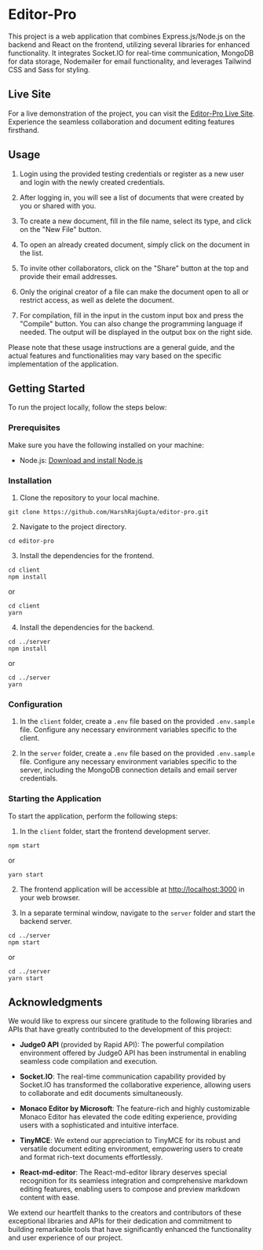# Editor-Pro

This project is a web application that combines Express.js/Node.js on the backend and React on the frontend, utilizing several libraries for enhanced functionality. It integrates Socket.IO for real-time communication, MongoDB for data storage, Nodemailer for email functionality, and leverages Tailwind CSS and Sass for styling.

## Live Site

For a live demonstration of the project, you can visit the [Editor-Pro Live Site](https://editor-pro.onrender.com). Experience the seamless collaboration and document editing features firsthand.

## Usage

1. Login using the provided testing credentials or register as a new user and login with the newly created credentials.
2. After logging in, you will see a list of documents that were created by you or shared with you.
3. To create a new document, fill in the file name, select its type, and click on the "New File" button.
4. To open an already created document, simply click on the document in the list.
5. To invite other collaborators, click on the "Share" button at the top and provide their email addresses.
6. Only the original creator of a file can make the document open to all or restrict access, as well as delete the document.

7. For compilation, fill in the input in the custom input box and press the "Compile" button. You can also change the programming language if needed. The output will be displayed in the output box on the right side.

Please note that these usage instructions are a general guide, and the actual features and functionalities may vary based on the specific implementation of the application.

## Getting Started

To run the project locally, follow the steps below:

### Prerequisites

Make sure you have the following installed on your machine:

- Node.js: [Download and install Node.js](https://nodejs.org/en/download/)

### Installation

1. Clone the repository to your local machine.

```shell
git clone https://github.com/HarshRajGupta/editor-pro.git
```

2. Navigate to the project directory.

```shell
cd editor-pro
```

3. Install the dependencies for the frontend.

```shell
cd client
npm install
```

or

```shell
cd client
yarn
```

4. Install the dependencies for the backend.

```shell
cd ../server
npm install
```

or

```shell
cd ../server
yarn
```

### Configuration

1. In the `client` folder, create a `.env` file based on the provided `.env.sample` file. Configure any necessary environment variables specific to the client.

2. In the `server` folder, create a `.env` file based on the provided `.env.sample` file. Configure any necessary environment variables specific to the server, including the MongoDB connection details and email server credentials.

### Starting the Application

To start the application, perform the following steps:

1. In the `client` folder, start the frontend development server.

```shell
npm start
```

or

```shell
yarn start
```

2. The frontend application will be accessible at [http://localhost:3000](http://localhost:3000) in your web browser.

3. In a separate terminal window, navigate to the `server` folder and start the backend server.

```shell
cd ../server
npm start
```

or

```shell
cd ../server
yarn start
```

## Acknowledgments

We would like to express our sincere gratitude to the following libraries and APIs that have greatly contributed to the development of this project:

- **Judge0 API** (provided by Rapid API): The powerful compilation environment offered by Judge0 API has been instrumental in enabling seamless code compilation and execution.

- **Socket.IO**: The real-time communication capability provided by Socket.IO has transformed the collaborative experience, allowing users to collaborate and edit documents simultaneously.

- **Monaco Editor by Microsoft**: The feature-rich and highly customizable Monaco Editor has elevated the code editing experience, providing users with a sophisticated and intuitive interface.

- **TinyMCE**: We extend our appreciation to TinyMCE for its robust and versatile document editing environment, empowering users to create and format rich-text documents effortlessly.

- **React-md-editor**: The React-md-editor library deserves special recognition for its seamless integration and comprehensive markdown editing features, enabling users to compose and preview markdown content with ease.

We extend our heartfelt thanks to the creators and contributors of these exceptional libraries and APIs for their dedication and commitment to building remarkable tools that have significantly enhanced the functionality and user experience of our project.
